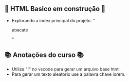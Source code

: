 ## :construction: HTML Basico em construção :construction:

- Explorando a index principal do projeto. "<p> abacate</p>"

## 📚 Anotações do curso 📚
- Utilize "!" no vscode para gerar um arquivo base html.
- Para gerar um texto aleatorio use a palavra chave lorem.
